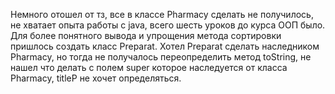 Немного отошел от тз, все в классе Pharmacy сделать не получилось, не хватает
опыта работы с java, всего шесть уроков до курса ООП было. Для более понятного вывода
и упрощения метода сортировки пришлось создать класс Preparat. Хотел Preparat сделать
наследником Pharmacy, но тогда не получалось переопределить метод toString, не нашел
что делать с полем super которое наследуется от класса Pharmacy, titleP не хочет
определяться.
